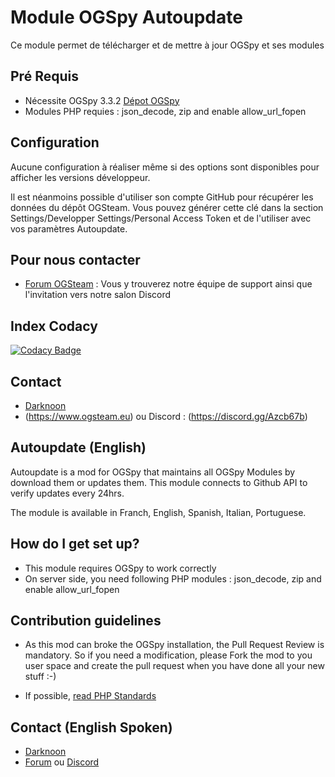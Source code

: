 # Module OGSpy Autoupdate

Ce module permet de télécharger et de mettre à jour OGSpy et ses modules

## Pré Requis

* Nécessite OGSpy 3.3.2 [Dépot OGSpy](https://github.com/ogsteam/ogspy)
* Modules PHP requies : json_decode, zip and enable allow_url_fopen

## Configuration

Aucune configuration à réaliser même si des options sont disponibles pour afficher les versions développeur.

Il est néanmoins possible d'utiliser son compte GitHub pour récupérer les données du dépôt OGSteam. Vous pouvez générer cette clé dans la section Settings/Developper Settings/Personal Access Token et de l'utiliser avec vos paramètres Autoupdate.

## Pour nous contacter

* [Forum OGSteam](https://forum.ogsteam.eu) : Vous y trouverez notre équipe de support ainsi que l'invitation vers notre salon Discord

## Index Codacy

[![Codacy Badge](https://api.codacy.com/project/badge/Grade/c13a9e1d4d4f46598f1201619b54a6b2)](https://www.codacy.com/app/OGSteam/mod-autoupdate?utm_source=github.com&amp;utm_medium=referral&amp;utm_content=OGSteam/mod-autoupdate&amp;utm_campaign=Badge_Grade)

## Contact

* [Darknoon](https://github.com/darknoon29)
* (<https://www.ogsteam.eu>) ou Discord : (<https://discord.gg/Azcb67b>)

## Autoupdate (English)

Autoupdate is a mod for OGSpy that maintains all OGSpy Modules by download them or updates them. This module connects to Github API to verify updates every 24hrs.

The module is available in Franch, English, Spanish, Italian, Portuguese.

## How do I get set up?

* This module requires OGSpy to work correctly
* On server side, you need following PHP modules : json_decode, zip and enable allow_url_fopen

## Contribution guidelines

* As this mod can broke the OGSpy installation, the Pull Request Review is mandatory.
So if you need a modification, please Fork the mod to you user space and create the pull request when you have done all your new stuff :-)

* If possible, [read PHP Standards](https://www.php-fig.org/psr/)

## Contact (English Spoken)

* [Darknoon](https://github.com/darknoon29)
* [Forum](https://www.ogsteam.eu) ou [Discord](https://discord.gg/Azcb67b)

